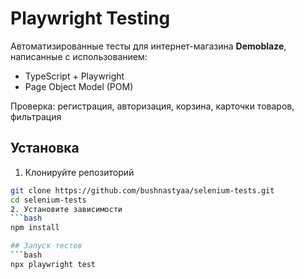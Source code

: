 # Playwright Testing

Автоматизированные тесты для интернет-магазина **Demoblaze**, написанные с использованием:

- TypeScript + Playwright
- Page Object Model (POM)

Проверка: регистрация, авторизация, корзина, карточки товаров, фильтрация

## Установка
1. Клонируйте репозиторий
```bash
git clone https://github.com/bushnastyaa/selenium-tests.git
cd selenium-tests
2. Установите зависимости
```bash
npm install

## Запуск тестов
```bash
npx playwright test